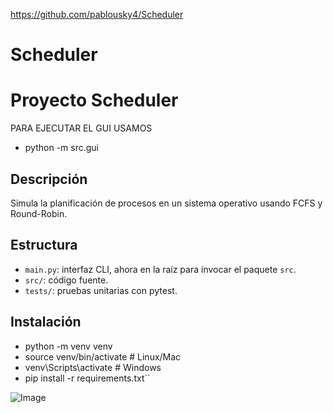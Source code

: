 https://github.com/pablousky4/Scheduler
# Scheduler
# Proyecto Scheduler
PARA EJECUTAR EL GUI USAMOS
- python -m src.gui
## Descripción
Simula la planificación de procesos en un sistema operativo usando FCFS y Round-Robin.

## Estructura
- `main.py`: interfaz CLI, ahora en la raíz para invocar el paquete `src`.
- `src/`: código fuente.
- `tests/`: pruebas unitarias con pytest.

## Instalación
- python -m venv venv
- source venv/bin/activate     # Linux/Mac
- venv\Scripts\activate        # Windows
- pip install -r requirements.txt``
 
![Image](https://github.com/user-attachments/assets/f7ce803c-4864-4e8c-9547-ebd9c7c2c65a)